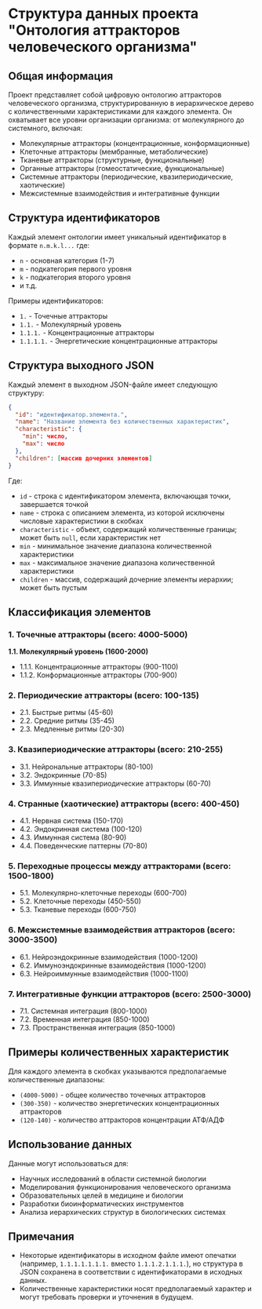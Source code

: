 # Структура данных проекта "Онтология аттракторов человеческого организма"

## Общая информация

Проект представляет собой цифровую онтологию аттракторов человеческого организма, структурированную в иерархическое дерево с количественными характеристиками для каждого элемента. Он охватывает все уровни организации организма: от молекулярного до системного, включая:

- Молекулярные аттракторы (концентрационные, конформационные)
- Клеточные аттракторы (мембранные, метаболические)
- Тканевые аттракторы (структурные, функциональные)
- Органные аттракторы (гомеостатические, функциональные)
- Системные аттракторы (периодические, квазипериодические, хаотические)
- Межсистемные взаимодействия и интегративные функции

## Структура идентификаторов

Каждый элемент онтологии имеет уникальный идентификатор в формате `n.m.k.l...` где:
- `n` - основная категория (1-7)
- `m` - подкатегория первого уровня
- `k` - подкатегория второго уровня
- и т.д.

Примеры идентификаторов:
- `1.` - Точечные аттракторы
- `1.1.` - Молекулярный уровень
- `1.1.1.` - Концентрационные аттракторы
- `1.1.1.1.` - Энергетические концентрационные аттракторы

## Структура выходного JSON

Каждый элемент в выходном JSON-файле имеет следующую структуру:

```json
{
  "id": "идентификатор.элемента.",
  "name": "Название элемента без количественных характеристик",
  "characteristic": {
    "min": число,
    "max": число
  },
  "children": [массив дочерних элементов]
}
```

Где:
- `id` - строка с идентификатором элемента, включающая точки, завершается точкой
- `name` - строка с описанием элемента, из которой исключены числовые характеристики в скобках
- `characteristic` - объект, содержащий количественные границы; может быть `null`, если характеристик нет
- `min` - минимальное значение диапазона количественной характеристики
- `max` - максимальное значение диапазона количественной характеристики
- `children` - массив, содержащий дочерние элементы иерархии; может быть пустым

## Классификация элементов

### 1. Точечные аттракторы (всего: 4000-5000)
**1.1. Молекулярный уровень (1600-2000)**
- 1.1.1. Концентрационные аттракторы (900-1100)
- 1.1.2. Конформационные аттракторы (700-900)

### 2. Периодические аттракторы (всего: 100-135)
- 2.1. Быстрые ритмы (45-60)
- 2.2. Средние ритмы (35-45)
- 2.3. Медленные ритмы (20-30)

### 3. Квазипериодические аттракторы (всего: 210-255)
- 3.1. Нейрональные аттракторы (80-100)
- 3.2. Эндокринные (70-85)
- 3.3. Иммунные квазипериодические аттракторы (60-70)

### 4. Странные (хаотические) аттракторы (всего: 400-450)
- 4.1. Нервная система (150-170)
- 4.2. Эндокринная система (100-120)
- 4.3. Иммунная система (80-90)
- 4.4. Поведенческие паттерны (70-80)

### 5. Переходные процессы между аттракторами (всего: 1500-1800)
- 5.1. Молекулярно-клеточные переходы (600-700)
- 5.2. Клеточные переходы (450-550)
- 5.3. Тканевые переходы (600-750)

### 6. Межсистемные взаимодействия аттракторов (всего: 3000-3500)
- 6.1. Нейроэндокринные взаимодействия (1000-1200)
- 6.2. Иммуноэндокринные взаимодействия (1000-1200)
- 6.3. Нейроиммунные взаимодействия (1000-1100)

### 7. Интегративные функции аттракторов (всего: 2500-3000)
- 7.1. Системная интеграция (800-1000)
- 7.2. Временная интеграция (850-1000)
- 7.3. Пространственная интеграция (850-1000)

## Примеры количественных характеристик

Для каждого элемента в скобках указываются предполагаемые количественные диапазоны:
- `(4000-5000)` - общее количество точечных аттракторов
- `(300-350)` - количество энергетических концентрационных аттракторов
- `(120-140)` - количество аттракторов концентрации АТФ/АДФ

## Использование данных

Данные могут использоваться для:
- Научных исследований в области системной биологии
- Моделирования функционирования человеческого организма
- Образовательных целей в медицине и биологии
- Разработки биоинформатических инструментов
- Анализа иерархических структур в биологических системах

## Примечания

- Некоторые идентификаторы в исходном файле имеют опечатки (например, `1.1.1.1.1.1.1.` вместо `1.1.1.2.1.1.1.`), но структура в JSON сохранена в соответствии с идентификаторами в исходных данных.
- Количественные характеристики носят предполагаемый характер и могут требовать проверки и уточнения в будущем.